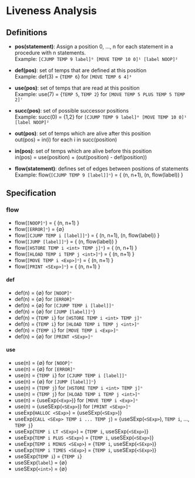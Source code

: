 # Liveness Analysis
## Definitions
+ **pos(statement)**: Assign a position 0, ..., n for each statement in a procedure with n statements. <br/>
Example: `[CJUMP TEMP 9 label]⁰ [MOVE TEMP 10 0]¹ [label NOOP]²`

+ **def(pos)**: set of temps that are defined at this position<br/>
Example: def(3) = {`TEMP 6`} for `[MOVE TEMP 6 4]³`

+ **use(pos)**: set of temps that are read at this position<br/>
Example: use(7) = {`TEMP 5`, `TEMP 2`} for `[MOVE TEMP 5 PLUS TEMP 5 TEMP 2]⁷`

+ **succ(pos)**: set of possible successor positions<br/>
Example: succ(0) = {1,2} for `[CJUMP TEMP 9 label]⁰ [MOVE TEMP 10 0]¹ [label NOOP]²`

+ **out(pos)**: set of temps which are alive after this position<br/>
out(pos) = in(i) for each i in succ(position)

+ **in(pos)**: set of temps which are alive before this position<br/>
in(pos) = use(position) + (out(position) - def(position))

+ **flow(statement)**: defines set of edges between positions of statements<br/>
Example: flow(`[CJUMP TEMP 9 [label]]ⁿ`) = { (n, n+1), (n, flow(label)) }

## Specification
### flow
- flow(`[NOOP]ⁿ`) = { (n, n+1) }
- flow(`[ERROR]ⁿ`) = {∅}
- flow(`[CJUMP TEMP i [label]]ⁿ`) = { (n, n+1), (n, flow(label)) }
- flow(`[JUMP [label]]ⁿ`) = { (n, flow(label)) }
- flow(`[HSTORE TEMP i <int> TEMP j]ⁿ`) = { (n, n+1) }
- flow(`[HLOAD TEMP i TEMP j <int>]ⁿ`) = { (n, n+1) }
- flow(`[MOVE TEMP i <Exp>]ⁿ`) = { (n, n+1) }
- flow(`[PRINT <SExp>]ⁿ`) = { (n, n+1) }

#### def
- def(n) = {∅} for `[NOOP]ⁿ`
- def(n) = {∅} for `[ERROR]ⁿ`
- def(n) = {∅} for `[CJUMP TEMP i [label]]ⁿ`
- def(n) = {∅} for `[JUMP [label]]ⁿ`}
- def(n) = {`TEMP i`} for `[HSTORE TEMP i <int> TEMP j]ⁿ`
- def(n) = {`TEMP i`} for `[HLOAD TEMP i TEMP j <int>]ⁿ`
- def(n) = {`TEMP i`} for `[MOVE TEMP i <Exp>]ⁿ`
- def(n) = {∅} for `[PRINT <SExp>]ⁿ`

#### use
- use(n) = {∅} for `[NOOP]ⁿ`
- use(n) = {∅} for `[ERROR]ⁿ`
- use(n) = {`TEMP i`} for `[CJUMP TEMP i [label]]ⁿ`
- use(n) = {∅} for `[JUMP [label]]ⁿ`}
- use(n) = {`TEMP j`} for `[HSTORE TEMP i <int> TEMP j]ⁿ`
- use(n) = {`TEMP j`} for `[HLOAD TEMP i TEMP j <int>]ⁿ`
- use(n) = {useExp(`<Exp>`)} for `[MOVE TEMP i <Exp>]ⁿ`
- use(n) = {useSExp(`<SExp>`)} for `[PRINT <SExp>]ⁿ`
- useExp(`HALLOC <SExp>`) = {useSExp(`<SExp>`)}
- useExp(`CALL <SExp> TEMP i ... TEMP j`) = {useSExp(`<SExp>`), `TEMP i`, ..., `TEMP j`}
- useExp(`TEMP i LT <SExp>`) =  {`TEMP i`, useSExp(`<SExp>`)}
- useExp(`TEMP i PLUS <SExp>`) =  {`TEMP i`, useSExp(`<SExp>`)}
- useExp(`TEMP i MINUS <SExp>`) =  {`TEMP i`, useSExp(`<SExp>`)}
- useExp(`TEMP i TIMES <SExp>`) =  {`TEMP i`, useSExp(`<SExp>`)}
- useSExp(`TEMP i`) = {`TEMP i`}
- useSExp(`label`) = {∅}
- useSExp(`<int>`) = {∅}
